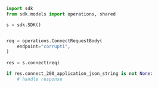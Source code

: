 <!-- Start SDK Example Usage -->
```python
import sdk
from sdk.models import operations, shared

s = sdk.SDK()


req = operations.ConnectRequestBody(
    endpoint="corrupti",
)
    
res = s.connect(req)

if res.connect_200_application_json_string is not None:
    # handle response
```
<!-- End SDK Example Usage -->